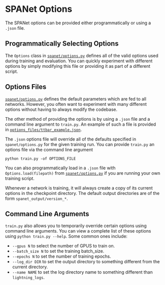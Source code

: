 # SPANet Options

The SPANet options can be provided either programmatically or using a `.json` file.

## Programmatically Selecting Options

The `Options` class in [`spanet/options.py`](../spanet/options.py) defines all of the valid options used during training and evaluation. You can quickly experiment with different options by simply modifying this file or providing it as part of a different script.

## Options Files

[`spanet/options.py`](../spanet/options.py) defines the default parameters which are fed to all networks. However, you often want to experiment with many different options without having to always modify the codebase.

The other method of providing the options is by using a `.json` file and a command line argument to `train.py`. An example of such a file is provided in [`options_files/ttbar_example.json`](../options_files/ttbar_example.json).

The `.json` options file will override all of the defaults specified in `spanet/options.py` for the given training run. You can provide `train.py` an options file via the command line argument

`python train.py -of OPTIONS_FILE`

You can also programmatically load in a `.json` file with `Options.load(filepath)` from [`spanet/options.py`](../spanet/options.py) if you are running your own training script.

Whenever a network is training, it will always create a copy of its current options in the checkpoint directory. The default output directories are of the form `spanet_output/version_*`.

## Command Line Arguments

`train.py` also allows you to temporarily override certain options using command line arguments. You can view a complete list of these options using `python train.py --help`. Some common ones include:

- `--gpus N` to select the number of GPUS to train on.
- `--batch_size N` to set the training batch_size.
- `--epochs N` to set the number of training epochs.
- `--log_dir DIR` to set the output directory to something different from the current directory.
- `--name NAME` to set the log directory name to something different than `lightning_logs`.
